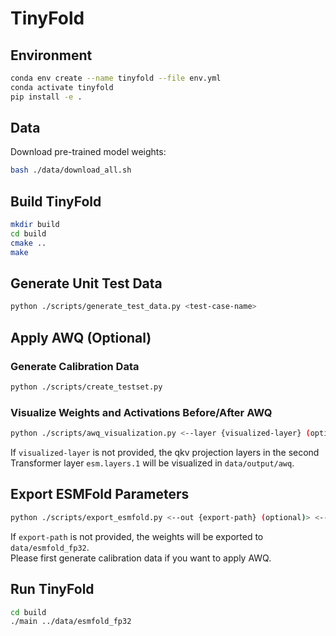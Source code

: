 # TinyFold

## Environment

```bash
conda env create --name tinyfold --file env.yml
conda activate tinyfold
pip install -e .
```

## Data

Download pre-trained model weights:
```bash
bash ./data/download_all.sh
```

## Build TinyFold

```bash
mkdir build
cd build
cmake ..
make
```

## Generate Unit Test Data

```bash
python ./scripts/generate_test_data.py <test-case-name>
```

## Apply AWQ (Optional)

### Generate Calibration Data

```bash
python ./scripts/create_testset.py
```

### Visualize Weights and Activations Before/After AWQ

```bash
python ./scripts/awq_visualization.py <--layer {visualized-layer} (optional)>
```

If `visualized-layer` is not provided, the qkv projection layers in the second Transformer layer `esm.layers.1` will be visualized in `data/output/awq`.

## Export ESMFold Parameters

```bash
python ./scripts/export_esmfold.py <--out {export-path} (optional)> <--awq (optional)>
```

If `export-path` is not provided, the weights will be exported to `data/esmfold_fp32`.\
Please first generate calibration data if you want to apply AWQ.

## Run TinyFold

```bash
cd build
./main ../data/esmfold_fp32
```
